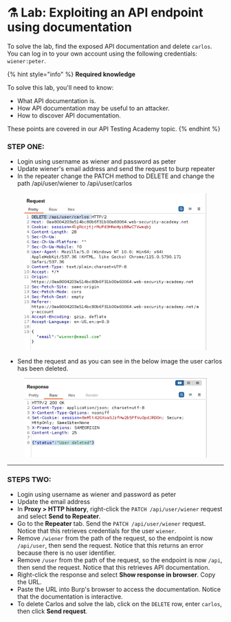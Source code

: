 # ⚗️ Lab: Exploiting an API endpoint using documentation

To solve the lab, find the exposed API documentation and delete `carlos`. You can log in to your own account using the following credentials: `wiener:peter`.

{% hint style="info" %}
**Required knowledge**

To solve this lab, you'll need to know:

* What API documentation is.
* How API documentation may be useful to an attacker.
* How to discover API documentation.

These points are covered in our API Testing Academy topic.
{% endhint %}

### STEP ONE:

* Login using username as wiener and password as peter
* Update wiener's email address and send the request to burp repeater
* In the repeater change the PATCH method to DELETE and change the path /api/user/wiener to /api/user/carlos

<figure><img src="../../../.gitbook/assets/image (91).png" alt=""><figcaption></figcaption></figure>

* Send the request and as you can see in the below image the user carlos has been deleted.

<figure><img src="../../../.gitbook/assets/image (92).png" alt=""><figcaption></figcaption></figure>



***

### STEPS TWO:

* Login using username as wiener and password as peter
* Update the email address
* In **Proxy > HTTP history**, right-click the `PATCH /api/user/wiener` request and select **Send to Repeater**.
* Go to the **Repeater** tab. Send the `PATCH /api/user/wiener` request. Notice that this retrieves credentials for the user `wiener`.
* Remove `/wiener` from the path of the request, so the endpoint is now `/api/user`, then send the request. Notice that this returns an error because there is no user identifier.
* Remove `/user` from the path of the request, so the endpoint is now `/api`, then send the request. Notice that this retrieves API documentation.
* Right-click the response and select **Show response in browser**. Copy the URL.
* Paste the URL into Burp's browser to access the documentation. Notice that the documentation is interactive.
* To delete Carlos and solve the lab, click on the `DELETE` row, enter `carlos`, then click **Send request**.

